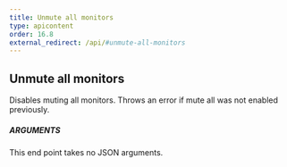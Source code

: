 ```yaml
---
title: Unmute all monitors
type: apicontent
order: 16.8
external_redirect: /api/#unmute-all-monitors
---
```


## Unmute all monitors
Disables muting all monitors. Throws an error if mute all was not enabled previously.

##### ARGUMENTS

This end point takes no JSON arguments.

